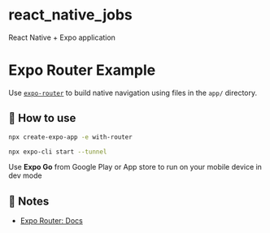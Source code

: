 # react_native_jobs
React Native + Expo application

# Expo Router Example

Use [`expo-router`](https://docs.expo.dev/router/introduction/) to build native navigation using files in the `app/` directory.

## 🚀 How to use

```sh
npx create-expo-app -e with-router
```
```sh
npx expo-cli start --tunnel
```
Use **Expo Go** from Google Play or App store to run on your mobile device in dev mode

## 📝 Notes

- [Expo Router: Docs](https://docs.expo.dev/router/introduction/)
